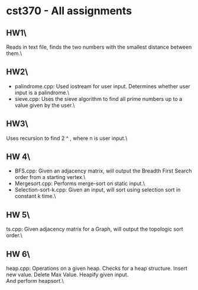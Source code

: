 # cst370 - All assignments
## HW1\
  Reads in text file, finds the two numbers with the smallest distance between them.\
## HW2\
  - palindrome.cpp: Used iostream for user input. Determines whether user input is a palindrome.\
  - sieve.cpp: Uses the sieve algorithm to find all prime numbers up to a value given by the user.\
## HW3\
  Uses recursion to find 2 ^ , where n is user input.\
## HW 4\
  - BFS.cpp: Given an adjacency matrix, will output the Breadth First Search order from a starting vertex.\
  - Mergesort.cpp: Performs merge-sort on static input.\
  - Selection-sort-k.cpp: Given an input, will sort using selection sort in constant k time.\
## HW 5\
  ts.cpp: Given adjacency matrix for a Graph, will output the topologic sort order.\
## HW 6\
  heap.cpp: Operations on a given heap. Checks for a heap structure. Insert new value. Delete Max Value. Heapify given input.\
  And perform heapsort.\
  
  
  
